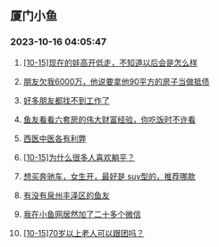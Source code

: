 ## 厦门小鱼 
### 2023-10-16 04:05:47

1. [[10-15]现在的娃高开低走，不知道以后会是怎么样](http://bbs.xmfish.com/read-htm-tid-18089149.html)

2. [朋友欠我6000万，他说要拿他90平方的房子当做抵债](http://bbs.xmfish.com/read-htm-tid-18089097.html)

3. [好多朋友都找不到工作了](http://bbs.xmfish.com/read-htm-tid-18089218.html)

4. [鱼友看看六套房的伟大财富经验，你吃饭时不许看](http://bbs.xmfish.com/read-htm-tid-18089179.html)

5. [西医中医各有利弊](http://bbs.xmfish.com/read-htm-tid-18088984.html)

6. [[10-15]为什么很多人喜欢躺平？](http://bbs.xmfish.com/read-htm-tid-18088999.html)

7. [想买奔驰车，女生开，最好是 suv型的，推荐哪款](http://bbs.xmfish.com/read-htm-tid-18089091.html)

8. [有没有泉州丰泽区的鱼友](http://bbs.xmfish.com/read-htm-tid-18088978.html)

9. [我在小鱼网居然加了二十多个微信](http://bbs.xmfish.com/read-htm-tid-18089189.html)

10. [[10-15]70岁以上老人可以跟团吗？](http://bbs.xmfish.com/read-htm-tid-18089178.html)

